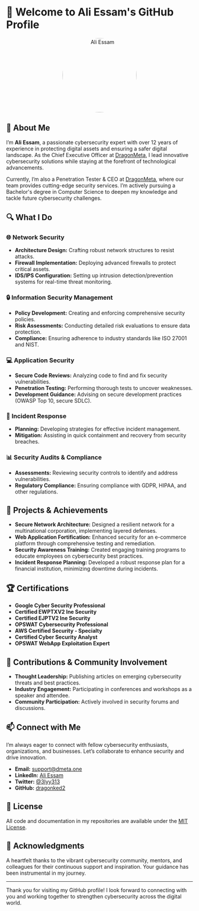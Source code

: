 # 👋 Welcome to Ali Essam's GitHub Profile

<p align="center">
  <img src="https://avatars.githubusercontent.com/u/66541902?v=4" alt="Ali Essam" width="200" style="border-radius: 50%;">
</p>

## 🚀 About Me

I’m **Ali Essam**, a passionate cybersecurity expert with over 12 years of experience in protecting digital assets and ensuring a safer digital landscape. As the Chief Executive Officer at [DragonMeta](https://www.egscan.co/), I lead innovative cybersecurity solutions while staying at the forefront of technological advancements.

Currently, I’m also a Penetration Tester & CEO at [DragonMeta](https://www.dmeta.one/), where our team provides cutting-edge security services. I’m actively pursuing a Bachelor's degree in Computer Science to deepen my knowledge and tackle future cybersecurity challenges.

## 🔍 What I Do

### 🌐 **Network Security**

- **Architecture Design:** Crafting robust network structures to resist attacks.
- **Firewall Implementation:** Deploying advanced firewalls to protect critical assets.
- **IDS/IPS Configuration:** Setting up intrusion detection/prevention systems for real-time threat monitoring.

### 🔒 **Information Security Management**

- **Policy Development:** Creating and enforcing comprehensive security policies.
- **Risk Assessments:** Conducting detailed risk evaluations to ensure data protection.
- **Compliance:** Ensuring adherence to industry standards like ISO 27001 and NIST.

### 💻 **Application Security**

- **Secure Code Reviews:** Analyzing code to find and fix security vulnerabilities.
- **Penetration Testing:** Performing thorough tests to uncover weaknesses.
- **Development Guidance:** Advising on secure development practices (OWASP Top 10, secure SDLC).

### 🚨 **Incident Response**

- **Planning:** Developing strategies for effective incident management.
- **Mitigation:** Assisting in quick containment and recovery from security breaches.

### 📊 **Security Audits & Compliance**

- **Assessments:** Reviewing security controls to identify and address vulnerabilities.
- **Regulatory Compliance:** Ensuring compliance with GDPR, HIPAA, and other regulations.

## 🌟 **Projects & Achievements**

- **Secure Network Architecture:** Designed a resilient network for a multinational corporation, implementing layered defenses.
- **Web Application Fortification:** Enhanced security for an e-commerce platform through comprehensive testing and remediation.
- **Security Awareness Training:** Created engaging training programs to educate employees on cybersecurity best practices.
- **Incident Response Planning:** Developed a robust response plan for a financial institution, minimizing downtime during incidents.

## 🏆 **Certifications**

- **Google Cyber Security Professional**
- **Certified EWPTXV2 Ine Security**
- **Certified EJPTV2 Ine Security**
- **OPSWAT Cybersecurity Professional**
- **AWS Certified Security - Specialty**
- **Certified Cyber Security Analyst**
- **OPSWAT WebApp Exploitation Expert**

## 📝 **Contributions & Community Involvement**

- **Thought Leadership:** Publishing articles on emerging cybersecurity threats and best practices.
- **Industry Engagement:** Participating in conferences and workshops as a speaker and attendee.
- **Community Participation:** Actively involved in security forums and discussions.

## 📫 **Connect with Me**

I’m always eager to connect with fellow cybersecurity enthusiasts, organizations, and businesses. Let’s collaborate to enhance security and drive innovation.

- **Email:** [support@dmeta.one](mailto:support@dmeta.one)
- **LinkedIn:** [Ali Essam](https://www.linkedin.com/in/dragonked2)
- **Twitter:** [@3lyy313](http://twitter.com/3lyy313)
- **GitHub:** [dragonked2](https://www.github.com/dragonked2)

## 📝 **License**

All code and documentation in my repositories are available under the [MIT License](LICENSE).

## 🙏 **Acknowledgments**

A heartfelt thanks to the vibrant cybersecurity community, mentors, and colleagues for their continuous support and inspiration. Your guidance has been instrumental in my journey.

---

Thank you for visiting my GitHub profile! I look forward to connecting with you and working together to strengthen cybersecurity across the digital world.

